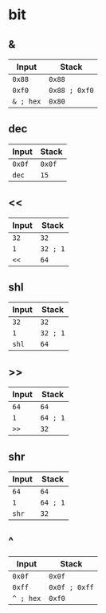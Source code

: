 # bit

## &

| Input       | Stack
|-------------|-------------|
| `0x88`      | `0x88`
| `0xf0`      | `0x88 ; 0xf0`
| `& ; hex`   | `0x80`

## dec

| Input       | Stack
|-------------|-------------|
| `0x0f`      | `0x0f`
| `dec`       | `15`

## <<

| Input        | Stack
|--------------|-------------|
| `32`         | `32`
| `1`          | `32 ; 1`
| `<<`         | `64`

## shl

| Input        | Stack
|--------------|-------------|
| `32`         | `32`
| `1`          | `32 ; 1`
| `shl`        | `64`

## >>

| Input         | Stack
|---------------|-------------|
| `64`          | `64`
| `1`           | `64 ; 1`
| `>>`          | `32`

## shr

| Input         | Stack
|---------------|-------------|
| `64`          | `64`
| `1`           | `64 ; 1`
| `shr`         | `32`

## ^

| Input       | Stack
|-------------|-------------|
| `0x0f`      | `0x0f`
| `0xff`      | `0x0f ; 0xff`
| `^ ; hex`   | `0xf0`
